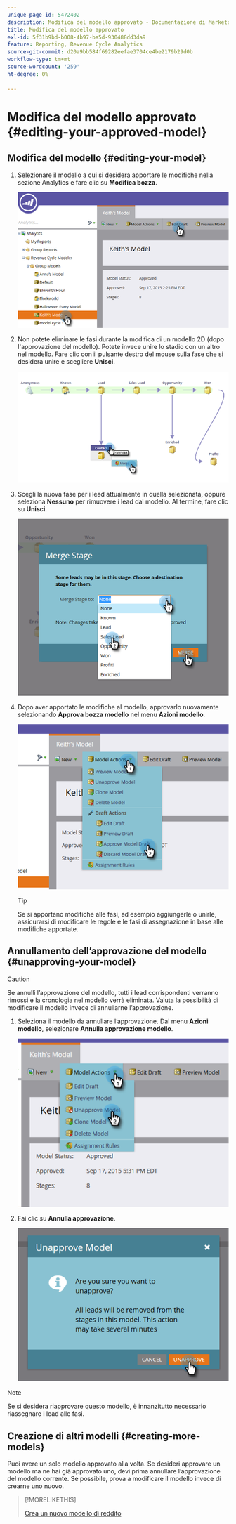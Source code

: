 ```yaml
---
unique-page-id: 5472402
description: Modifica del modello approvato - Documentazione di Marketo - Documentazione del prodotto
title: Modifica del modello approvato
exl-id: 5f31b9bd-b008-4b97-ba5d-930488dd3da9
feature: Reporting, Revenue Cycle Analytics
source-git-commit: d20a9bb584f69282eefae3704ce4be2179b29d0b
workflow-type: tm+mt
source-wordcount: '259'
ht-degree: 0%

---
```


# Modifica del modello approvato {#editing-your-approved-model}

## Modifica del modello {#editing-your-model}

1. Selezionare il modello a cui si desidera apportare le modifiche nella sezione Analytics e fare clic su **Modifica bozza**.

   ![](assets/one.png)

1. Non potete eliminare le fasi durante la modifica di un modello 2D (dopo l&#39;approvazione del modello). Potete invece unire lo stadio con un altro nel modello. Fare clic con il pulsante destro del mouse sulla fase che si desidera unire e scegliere **Unisci**.

   ![](assets/two.png)

1. Scegli la nuova fase per i lead attualmente in quella selezionata, oppure seleziona **Nessuno** per rimuovere i lead dal modello. Al termine, fare clic su **Unisci**.

   ![](assets/three.png)

1. Dopo aver apportato le modifiche al modello, approvarlo nuovamente selezionando **Approva bozza modello** nel menu **Azioni modello**.

   ![](assets/four.png)

   >[!TIP]
   >
   >Se si apportano modifiche alle fasi, ad esempio aggiungerle o unirle, assicurarsi di modificare le regole e le fasi di assegnazione in base alle modifiche apportate.

## Annullamento dell’approvazione del modello {#unapproving-your-model}

>[!CAUTION]
>
>Se annulli l’approvazione del modello, tutti i lead corrispondenti verranno rimossi e la cronologia nel modello verrà eliminata. Valuta la possibilità di modificare il modello invece di annullarne l’approvazione.

1. Seleziona il modello da annullare l’approvazione. Dal menu **Azioni modello**, selezionare **Annulla approvazione modello**.

   ![](assets/five.png)

1. Fai clic su **Annulla approvazione**.

   ![](assets/six.png)

>[!NOTE]
>
>Se si desidera riapprovare questo modello, è innanzitutto necessario riassegnare i lead alle fasi.

## Creazione di altri modelli {#creating-more-models}

Puoi avere un solo modello approvato alla volta. Se desideri approvare un modello ma ne hai già approvato uno, devi prima annullare l’approvazione del modello corrente. Se possibile, prova a modificare il modello invece di crearne uno nuovo.

>[!MORELIKETHIS]
>
>[Crea un nuovo modello di reddito](/help/marketo/product-docs/reporting/revenue-cycle-analytics/revenue-cycle-models/create-a-new-revenue-model.md)
